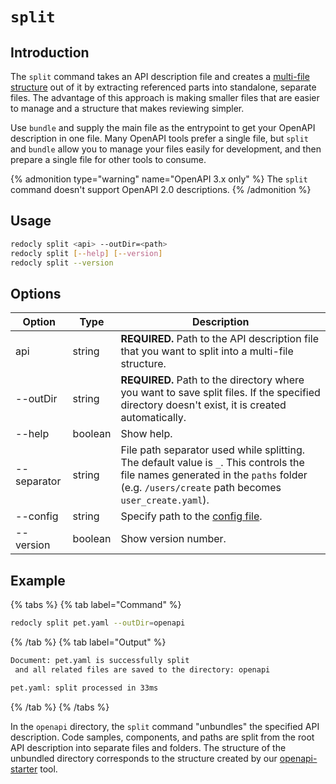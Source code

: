 # `split`

## Introduction

The `split` command takes an API description file and creates a [multi-file structure](../../resources/multi-file-definitions.md) out of it by extracting referenced parts into standalone, separate files. The advantage of this approach is making smaller files that are easier to manage and a structure that makes reviewing simpler.

Use `bundle` and supply the main file as the entrypoint to get your OpenAPI description in one file. Many OpenAPI tools prefer a single file, but `split` and `bundle` allow you to manage your files easily for development, and then prepare a single file for other tools to consume.

{% admonition type="warning" name="OpenAPI 3.x only" %}
The `split` command doesn't support OpenAPI 2.0 descriptions.
{% /admonition %}

## Usage

```bash
redocly split <api> --outDir=<path>
redocly split [--help] [--version]
redocly split --version
```

## Options

| Option      | Type    | Description                                                                                                                                                                              |
| ----------- | ------- | ---------------------------------------------------------------------------------------------------------------------------------------------------------------------------------------- |
| api         | string  | **REQUIRED.** Path to the API description file that you want to split into a multi-file structure.                                                                                        |
| --outDir    | string  | **REQUIRED.** Path to the directory where you want to save split files. If the specified directory doesn't exist, it is created automatically.                                           |
| --help      | boolean | Show help.                                                                                                                                                                               |
| --separator | string  | File path separator used while splitting. The default value is `_`. This controls the file names generated in the `paths` folder (e.g. `/users/create` path becomes `user_create.yaml`). |
| --config    | string  | Specify path to the [config file](../configuration/index.md).                                                                                                                           |
| --version   | boolean | Show version number.                                                                                                                                                                     |

## Example

{% tabs %}
{% tab label="Command" %}
```bash
redocly split pet.yaml --outDir=openapi
```
{% /tab  %}
{% tab label="Output" %}
```bash
Document: pet.yaml is successfully split
 and all related files are saved to the directory: openapi

pet.yaml: split processed in 33ms
```
{% /tab  %}
{% /tabs  %}

In the `openapi` directory, the `split` command "unbundles" the specified API description. Code samples, components, and paths are split from the root API description into separate files and folders. The structure of the unbundled directory corresponds to the structure created by our [openapi-starter](https://github.com/Redocly/openapi-starter) tool.
